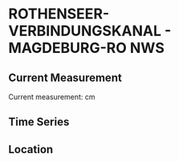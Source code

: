 # ROTHENSEER-VERBINDUNGSKANAL - MAGDEBURG-RO NWS

## Current Measurement

Current measurement: <Value topic="rivers/pegel-online/RVK/MAGDEBURG-RO-NWS/measurementValue"/> cm

## Time Series

<TimeSeries topic="rivers/pegel-online/RVK/MAGDEBURG-RO-NWS/measurementValue" period="week" />

## Location

<WorldMap>
  <Marker lat="52.1970368104459" lon="11.687266581469505" labelTopic="rivers/pegel-online/RVK/MAGDEBURG-RO-NWS/measurementValue" />
</WorldMap>
